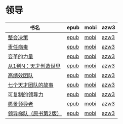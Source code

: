 # 领导

| 书名 | epub | mobi | azw3 |
| --- | --- | --- | --- |
| [整合决策](http://ct.dalanmei.com/f/31084289-771241093-da2817) | [epub](http://ct.dalanmei.com/f/31084289-771241093-da2817) | [mobi](http://ct.dalanmei.com/f/31084289-771229486-ddd91b) | [azw3](http://ct.dalanmei.com/f/31084289-771233185-fbdad5) |
| [责任病毒](http://ct.dalanmei.com/f/31084289-572019742-92ca37) | [epub](http://ct.dalanmei.com/f/31084289-572019742-92ca37) | [mobi](http://ct.dalanmei.com/f/31084289-571732118-57a322) | [azw3](http://ct.dalanmei.com/f/31084289-572083842-0ca7ef) |
| [变革的力量](http://ct.dalanmei.com/f/31084289-572080297-41a642) | [epub](http://ct.dalanmei.com/f/31084289-572080297-41a642) | [mobi](http://ct.dalanmei.com/f/31084289-571729645-f69321) | [azw3](http://ct.dalanmei.com/f/31084289-572107485-16dee9) |
| [从1到N：天才创造世界](http://ct.dalanmei.com/f/31084289-571831642-897fe0) | [epub](http://ct.dalanmei.com/f/31084289-571831642-897fe0) | [mobi](http://ct.dalanmei.com/f/31084289-571549482-5d1227) | [azw3](http://ct.dalanmei.com/f/31084289-572200244-85e537) |
| [高绩效团队](http://ct.dalanmei.com/f/31084289-571978367-96940e) | [epub](http://ct.dalanmei.com/f/31084289-571978367-96940e) | [mobi](http://ct.dalanmei.com/f/31084289-571559669-5762ae) | [azw3](http://ct.dalanmei.com/f/31084289-572211850-02fe6b) |
| [七个天才团队的故事](http://ct.dalanmei.com/f/31084289-571736197-9fe614) | [epub](http://ct.dalanmei.com/f/31084289-571736197-9fe614) | [mobi](http://ct.dalanmei.com/f/31084289-571583139-47876d) | [azw3](http://ct.dalanmei.com/f/31084289-571856087-41f788) |
| [可复制的领导力](http://ct.dalanmei.com/f/31084289-571736990-18e87e) | [epub](http://ct.dalanmei.com/f/31084289-571736990-18e87e) | [mobi](http://ct.dalanmei.com/f/31084289-571581560-a9cac4) | [azw3](http://ct.dalanmei.com/f/31084289-571861806-d848e2) |
| [愿景领导者](None) | [epub](None) | [mobi](None) | [azw3](None) |
| [领导梯队（原书第2版）](None) | [epub](None) | [mobi](None) | [azw3](None) |
